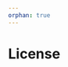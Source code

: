 ```yaml
---
orphan: true
---
```


# License

```{include} ../LICENSE

```
                                                                                                                                                                                                                                                                                                                                                                                                                                      